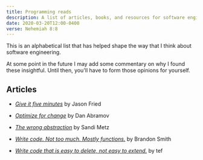 ```yaml
---
title: Programming reads
description: A list of articles, books, and resources for software engineers
date: 2020-03-20T12:00-0400
verse: Nehemiah 8:8
---
```


This is an alphabetical list that has helped shape the way that I think about
software engineering.

At some point in the future I may add some commentary on why I found these
insightful. Until then, you'll have to form those opinions for yourself.

## Articles

- [_Give it five minutes_](https://signalvnoise.com/posts/3124-give-it-five-minutes)
  by Jason Fried

- [_Optimize for change_](https://overreacted.io/optimized-for-change/) by Dan
  Abramov

- [_The wrong abstraction_](https://www.sandimetz.com/blog/2016/1/20/the-wrong-abstraction)
  by Sandi Metz

- [_Write code. Not too much. Mostly functions._](https://www.brandonsmith.ninja/blog/write-code-not-too-much-mostly-functions)
  by Brandon Smith

- [_Write code that is easy to delete, not easy to extend._](https://programmingisterrible.com/post/139222674273/write-code-that-is-easy-to-delete-not-easy-to)
  by tef
